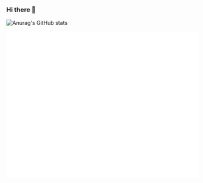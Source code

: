 ### Hi there 👋


![Anurag's GitHub stats](https://github-readme-stats.vercel.app/api?username=Peter-JXL&show_icons=true&theme=github_dark )


![Metrics](/github-metrics.svg)
